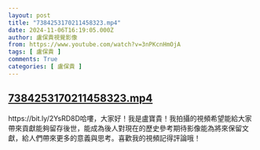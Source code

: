 ```yaml
---
layout: post
title: "7384253170211458323.mp4"
date: 2024-11-06T16:19:05.000Z
author: 盧保貴視覺影像
from: https://www.youtube.com/watch?v=3nPKcnHmOjA
tags: [ 盧保貴 ]
comments: True
categories: [ 盧保貴 ]
---
```

<!--1730909945000-->
[7384253170211458323.mp4](https://www.youtube.com/watch?v=3nPKcnHmOjA)
------

<div>
https://bit.ly/2YsRD8D哈嘍，大家好！我是盧寶貴！我拍攝的視頻希望能給大家帶來貢獻能夠留存後世，能成為後人對現在的歷史參考期待影像能為將來保留文獻，給人們帶來更多的意義與思考。喜歡我的視頻記得評論哦！
</div>

